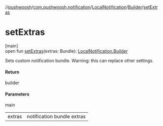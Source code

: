 //[pushwoosh](../../../../index.md)/[com.pushwoosh.notification](../../index.md)/[LocalNotification](../index.md)/[Builder](index.md)/[setExtras](set-extras.md)

# setExtras

[main]\
open fun [setExtras](set-extras.md)(extras: Bundle): [LocalNotification.Builder](index.md)

Sets custom notification bundle. Warning: this can replace other settings.

#### Return

builder

#### Parameters

main

| | |
|---|---|
| extras | notification bundle extras |
